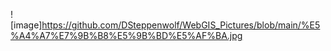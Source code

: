 ![image]https://github.com/DSteppenwolf/WebGIS_Pictures/blob/main/%E5%A4%A7%E7%9B%B8%E5%9B%BD%E5%AF%BA.jpg
